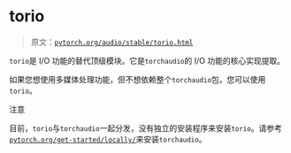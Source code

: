 # torio

> 原文：[`pytorch.org/audio/stable/torio.html`](https://pytorch.org/audio/stable/torio.html)

`torio`是 I/O 功能的替代顶级模块。它是`torchaudio`的 I/O 功能的核心实现提取。

如果您想使用多媒体处理功能，但不想依赖整个`torchaudio`包，您可以使用`torio`。

注意

目前，`torio`与`torchaudio`一起分发，没有独立的安装程序来安装`torio`。请参考[`pytorch.org/get-started/locally/`](https://pytorch.org/get-started/locally/)来安装`torchaudio`。
